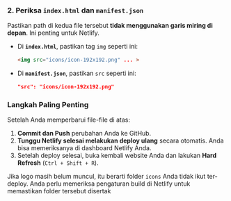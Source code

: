 ### 2. Periksa `index.html` dan `manifest.json`

Pastikan path di kedua file tersebut **tidak menggunakan garis miring di depan**. Ini penting untuk Netlify.

* Di **`index.html`**, pastikan tag `img` seperti ini:
    ```html
    <img src="icons/icon-192x192.png" ... >
    ```
* Di **`manifest.json`**, pastikan `src` seperti ini:
    ```json
    "src": "icons/icon-192x192.png"
    ```

### Langkah Paling Penting

Setelah Anda memperbarui file-file di atas:
1.  **Commit dan Push** perubahan Anda ke GitHub.
2.  **Tunggu Netlify selesai melakukan deploy ulang** secara otomatis. Anda bisa memeriksanya di dashboard Netlify Anda.
3.  Setelah deploy selesai, buka kembali website Anda dan lakukan **Hard Refresh** (`Ctrl + Shift + R`).

Jika logo masih belum muncul, itu berarti folder `icons` Anda tidak ikut ter-deploy. Anda perlu memeriksa pengaturan build di Netlify untuk memastikan folder tersebut disertak
